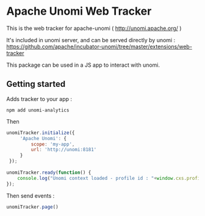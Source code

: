 <!--
  ~ Licensed to the Apache Software Foundation (ASF) under one or more
  ~ contributor license agreements.  See the NOTICE file distributed with
  ~ this work for additional information regarding copyright ownership.
  ~ The ASF licenses this file to You under the Apache License, Version 2.0
  ~ (the "License"); you may not use this file except in compliance with
  ~ the License.  You may obtain a copy of the License at
  ~
  ~      http://www.apache.org/licenses/LICENSE-2.0
  ~
  ~ Unless required by applicable law or agreed to in writing, software
  ~ distributed under the License is distributed on an "AS IS" BASIS,
  ~ WITHOUT WARRANTIES OR CONDITIONS OF ANY KIND, either express or implied.
  ~ See the License for the specific language governing permissions and
  ~ limitations under the License.
  -->


Apache Unomi Web Tracker
=================================

This is the web tracker for apache-unomi ( http://unomi.apache.org/ )

It's included in unomi server, and can be served directly by unomi : https://github.com/apache/incubator-unomi/tree/master/extensions/web-tracker

This package can be used in a JS app to interact with unomi.

## Getting started

Adds tracker to your app :

`npm add unomi-analytics`

Then 

```javascript
unomiTracker.initialize({
     'Apache Unomi': {
         scope: 'my-app',
         url: 'http://unomi:8181'
     }
 });
 
unomiTracker.ready(function() {
    console.log("Unomi context loaded - profile id : "+window.cxs.profileId + ", sessionId="+window.cxs.sessionId);
});
```

Then send events :
```javascript
unomiTracker.page()
```
